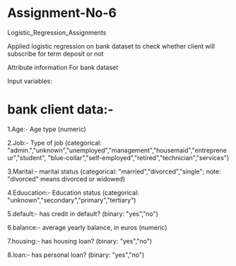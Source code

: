 # Assignment-No-6
Logistic_Regression_Assignments

Applied logistic regression on bank dataset to check whether client will subscribe for term deposit or not

Attribute information For bank dataset

Input variables:

# bank client data:-
1.Age:- Age type (numeric)

2.Job:- Type of job (categorical: "admin.","unknown","unemployed","management","housemaid","entrepreneur","student", "blue-collar","self-employed","retired","technician","services")

3.Marital:- marital status (categorical: "married","divorced","single"; note: "divorced" means divorced or widowed)

4.Eduucation:- Education status (categorical: "unknown","secondary","primary","tertiary")

5.default:- has credit in default? (binary: "yes","no")

6.balance:- average yearly balance, in euros (numeric)

7.housing:- has housing loan? (binary: "yes","no")

8.loan:- has personal loan? (binary: "yes","no")
